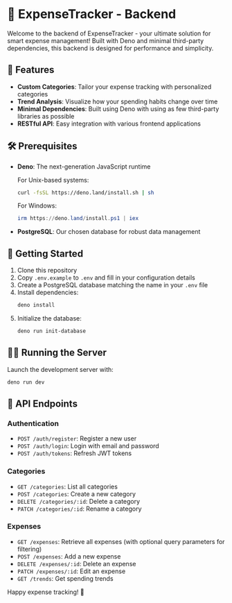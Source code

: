 # 💸 ExpenseTracker - Backend

Welcome to the backend of ExpenseTracker - your ultimate solution for smart expense management! Built with Deno and minimal third-party dependencies, this backend is designed for performance and simplicity.

## 🌟 Features

- **Custom Categories**: Tailor your expense tracking with personalized categories
- **Trend Analysis**: Visualize how your spending habits change over time
- **Minimal Dependencies**: Built using Deno with using as few third-party libraries as possible
- **RESTful API**: Easy integration with various frontend applications

## 🛠 Prerequisites

- **Deno**: The next-generation JavaScript runtime
  
  For Unix-based systems:
  ```sh
  curl -fsSL https://deno.land/install.sh | sh
  ```
  For Windows:
  ```powershell
  irm https://deno.land/install.ps1 | iex 
  ```

- **PostgreSQL**: Our chosen database for robust data management

## 🚀 Getting Started

1. Clone this repository
2. Copy `.env.example` to `.env` and fill in your configuration details
3. Create a PostgreSQL database matching the name in your `.env` file
4. Install dependencies:
   ```bash
   deno install
   ```
5. Initialize the database:
   ```bash
   deno run init-database
   ```

## 🏃‍♂️ Running the Server

Launch the development server with:
```bash
deno run dev
```

## 🔗 API Endpoints

### Authentication
- `POST /auth/register`: Register a new user
- `POST /auth/login`: Login with email and password
- `POST /auth/tokens`: Refresh JWT tokens

### Categories
- `GET /categories`: List all categories
- `POST /categories`: Create a new category
- `DELETE /categories/:id`: Delete a category
- `PATCH /categories/:id`: Rename a category

### Expenses
- `GET /expenses`: Retrieve all expenses (with optional query parameters for filtering)
- `POST /expenses`: Add a new expense
- `DELETE /expenses/:id`: Delete an expense
- `PATCH /expenses/:id`: Edit an expense
- `GET /trends`: Get spending trends

Happy expense tracking! 🎉
